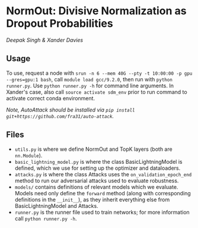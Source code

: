# NormOut: Divisive Normalization as Dropout Probabilities
*Deepak Singh & Xander Davies*

## Usage

To use, request a node with `srun -n 6 --mem 40G --pty -t 10:00:00 -p gpu --gres=gpu:1 bash`, call `module load gcc/9.2.0`, then run with `python runner.py`.  Use `python runner.py -h` for command line arguments. In Xander's case, also call `source activate sdm_env` prior to run command to activate correct conda environment.

*Note, AutoAttack should be installed via `pip install git+https://github.com/fra31/auto-attack`.*

## Files

- `utils.py` is where we define NormOut and TopK layers (both are `nn.Module`).
- `basic_lightning_model.py` is where the class BasicLightningModel is defined, which we use for setting up the optimizer and dataloaders.
- `attacks.py` is where the class Attacks uses the `on_validation_epoch_end` method to run our adversarial attacks used to evaluate robustness.
- `models/` contains definitions of relevant models which we evaluate. Models need only define the `forward` method (along with corresponding definitions in the `__init__`), as they inherit everything else from BasicLightningModel and Attacks.
- `runner.py` is the runner file used to train networks; for more information call `python runner.py -h`.

